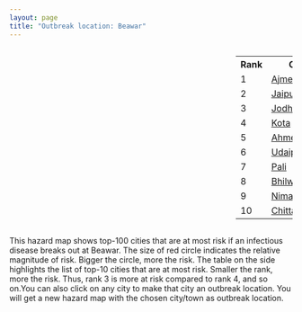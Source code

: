 ```yaml
---
layout: page
title: "Outbreak location: Beawar"
---
```

<div style="width: 100%; overflow: auto;">
<div style="width: 75%; float: left;">
<div id="mapid">
<script src="https://buda-magenta.github.io/hazard_map/load_map.js"></script>

<script>
var marker_outbreak = L.marker([26.099214, 74.312704],{"autoPan": true}).addTo(map); marker_outbreak.bindTooltip("Beawar").openTooltip();

var circle_1 = L.circle([26.469100, 74.639000], {"pane": "markerPane", "color": "red", "fill": true, "fillOpacity": 0.2, "fillRule": "evenodd", "lineCap": "round", "lineJoin": "round", "opacity": 1.0, "radius": 158172, "stroke": true, "weight": 3}).addTo(map);
circle_1.bindTooltip("Ajmer<br>rank: 1<br>hazard index: 0.158173")
circle_1.bindPopup('<a href="https://buda-magenta.github.io/hazard_map/Ajmer">Ajmer</a>')

var circle_2 = L.circle([26.915458, 75.818982], {"pane": "markerPane", "color": "red", "fill": true, "fillOpacity": 0.2, "fillRule": "evenodd", "lineCap": "round", "lineJoin": "round", "opacity": 1.0, "radius": 62904, "stroke": true, "weight": 3}).addTo(map);
circle_2.bindTooltip("Jaipur<br>rank: 2<br>hazard index: 0.062904")
circle_2.bindPopup('<a href="https://buda-magenta.github.io/hazard_map/Jaipur">Jaipur</a>')

var circle_3 = L.circle([26.296772, 73.035143], {"pane": "markerPane", "color": "red", "fill": true, "fillOpacity": 0.2, "fillRule": "evenodd", "lineCap": "round", "lineJoin": "round", "opacity": 1.0, "radius": 35924, "stroke": true, "weight": 3}).addTo(map);
circle_3.bindTooltip("Jodhpur<br>rank: 3<br>hazard index: 0.035925")
circle_3.bindPopup('<a href="https://buda-magenta.github.io/hazard_map/Jodhpur">Jodhpur</a>')

var circle_4 = L.circle([25.196826, 76.000893], {"pane": "markerPane", "color": "red", "fill": true, "fillOpacity": 0.2, "fillRule": "evenodd", "lineCap": "round", "lineJoin": "round", "opacity": 1.0, "radius": 17935, "stroke": true, "weight": 3}).addTo(map);
circle_4.bindTooltip("Kota<br>rank: 4<br>hazard index: 0.017936")
circle_4.bindPopup('<a href="https://buda-magenta.github.io/hazard_map/Kota">Kota</a>')

var circle_5 = L.circle([23.021624, 72.579707], {"pane": "markerPane", "color": "red", "fill": true, "fillOpacity": 0.2, "fillRule": "evenodd", "lineCap": "round", "lineJoin": "round", "opacity": 1.0, "radius": 15351, "stroke": true, "weight": 3}).addTo(map);
circle_5.bindTooltip("Ahmedabad<br>rank: 5<br>hazard index: 0.015352")
circle_5.bindPopup('<a href="https://buda-magenta.github.io/hazard_map/Ahmedabad">Ahmedabad</a>')

var circle_6 = L.circle([24.578721, 73.686257], {"pane": "markerPane", "color": "red", "fill": true, "fillOpacity": 0.2, "fillRule": "evenodd", "lineCap": "round", "lineJoin": "round", "opacity": 1.0, "radius": 8091, "stroke": true, "weight": 3}).addTo(map);
circle_6.bindTooltip("Udaipur<br>rank: 6<br>hazard index: 0.008091")
circle_6.bindPopup('<a href="https://buda-magenta.github.io/hazard_map/Udaipur">Udaipur</a>')

var circle_7 = L.circle([25.604091, 73.415609], {"pane": "markerPane", "color": "red", "fill": true, "fillOpacity": 0.2, "fillRule": "evenodd", "lineCap": "round", "lineJoin": "round", "opacity": 1.0, "radius": 7990, "stroke": true, "weight": 3}).addTo(map);
circle_7.bindTooltip("Pali<br>rank: 7<br>hazard index: 0.007990")
circle_7.bindPopup('<a href="https://buda-magenta.github.io/hazard_map/Pali">Pali</a>')

var circle_8 = L.circle([25.488773, 74.699613], {"pane": "markerPane", "color": "red", "fill": true, "fillOpacity": 0.2, "fillRule": "evenodd", "lineCap": "round", "lineJoin": "round", "opacity": 1.0, "radius": 6873, "stroke": true, "weight": 3}).addTo(map);
circle_8.bindTooltip("Bhilwara<br>rank: 8<br>hazard index: 0.006874")
circle_8.bindPopup('<a href="https://buda-magenta.github.io/hazard_map/Bhilwara">Bhilwara</a>')

var circle_9 = L.circle([24.462465, 74.850114], {"pane": "markerPane", "color": "red", "fill": true, "fillOpacity": 0.2, "fillRule": "evenodd", "lineCap": "round", "lineJoin": "round", "opacity": 1.0, "radius": 5704, "stroke": true, "weight": 3}).addTo(map);
circle_9.bindTooltip("Nimach<br>rank: 9<br>hazard index: 0.005704")
circle_9.bindPopup('<a href="https://buda-magenta.github.io/hazard_map/Nimach">Nimach</a>')

var circle_10 = L.circle([24.500000, 74.500000], {"pane": "markerPane", "color": "red", "fill": true, "fillOpacity": 0.2, "fillRule": "evenodd", "lineCap": "round", "lineJoin": "round", "opacity": 1.0, "radius": 5316, "stroke": true, "weight": 3}).addTo(map);
circle_10.bindTooltip("Chittaurgarh<br>rank: 10<br>hazard index: 0.005317")
circle_10.bindPopup('<a href="https://buda-magenta.github.io/hazard_map/Chittaurgarh">Chittaurgarh</a>')

var circle_11 = L.circle([28.651718, 77.221939], {"pane": "markerPane", "color": "red", "fill": true, "fillOpacity": 0.2, "fillRule": "evenodd", "lineCap": "round", "lineJoin": "round", "opacity": 1.0, "radius": 4517, "stroke": true, "weight": 3}).addTo(map);
circle_11.bindTooltip("Delhi<br>rank: 11<br>hazard index: 0.004517")
circle_11.bindPopup('<a href="https://buda-magenta.github.io/hazard_map/Delhi">Delhi</a>')

var circle_12 = L.circle([27.662826, 75.027926], {"pane": "markerPane", "color": "red", "fill": true, "fillOpacity": 0.2, "fillRule": "evenodd", "lineCap": "round", "lineJoin": "round", "opacity": 1.0, "radius": 4443, "stroke": true, "weight": 3}).addTo(map);
circle_12.bindTooltip("Sikar<br>rank: 12<br>hazard index: 0.004443")
circle_12.bindPopup('<a href="https://buda-magenta.github.io/hazard_map/Sikar">Sikar</a>')

var circle_13 = L.circle([23.071874, 70.131715], {"pane": "markerPane", "color": "red", "fill": true, "fillOpacity": 0.2, "fillRule": "evenodd", "lineCap": "round", "lineJoin": "round", "opacity": 1.0, "radius": 4349, "stroke": true, "weight": 3}).addTo(map);
circle_13.bindTooltip("Gandhidham<br>rank: 13<br>hazard index: 0.004349")
circle_13.bindPopup('<a href="https://buda-magenta.github.io/hazard_map/Gandhidham">Gandhidham</a>')

var circle_14 = L.circle([28.015929, 73.317137], {"pane": "markerPane", "color": "red", "fill": true, "fillOpacity": 0.2, "fillRule": "evenodd", "lineCap": "round", "lineJoin": "round", "opacity": 1.0, "radius": 3147, "stroke": true, "weight": 3}).addTo(map);
circle_14.bindTooltip("Bikaner<br>rank: 14<br>hazard index: 0.003148")
circle_14.bindPopup('<a href="https://buda-magenta.github.io/hazard_map/Bikaner">Bikaner</a>')

var circle_15 = L.circle([26.588559, 74.861097], {"pane": "markerPane", "color": "red", "fill": true, "fillOpacity": 0.2, "fillRule": "evenodd", "lineCap": "round", "lineJoin": "round", "opacity": 1.0, "radius": 3108, "stroke": true, "weight": 3}).addTo(map);
circle_15.bindTooltip("Kishangarh<br>rank: 15<br>hazard index: 0.003109")
circle_15.bindPopup('<a href="https://buda-magenta.github.io/hazard_map/Kishangarh">Kishangarh</a>')

var circle_16 = L.circle([26.122147, 75.663754], {"pane": "markerPane", "color": "red", "fill": true, "fillOpacity": 0.2, "fillRule": "evenodd", "lineCap": "round", "lineJoin": "round", "opacity": 1.0, "radius": 2961, "stroke": true, "weight": 3}).addTo(map);
circle_16.bindTooltip("Tonk<br>rank: 16<br>hazard index: 0.002962")
circle_16.bindPopup('<a href="https://buda-magenta.github.io/hazard_map/Tonk">Tonk</a>')

var circle_17 = L.circle([27.701115, 74.464936], {"pane": "markerPane", "color": "red", "fill": true, "fillOpacity": 0.2, "fillRule": "evenodd", "lineCap": "round", "lineJoin": "round", "opacity": 1.0, "radius": 2890, "stroke": true, "weight": 3}).addTo(map);
circle_17.bindTooltip("Sujangarh<br>rank: 17<br>hazard index: 0.002890")
circle_17.bindPopup('<a href="https://buda-magenta.github.io/hazard_map/Sujangarh">Sujangarh</a>')

var circle_18 = L.circle([24.170979, 72.436638], {"pane": "markerPane", "color": "red", "fill": true, "fillOpacity": 0.2, "fillRule": "evenodd", "lineCap": "round", "lineJoin": "round", "opacity": 1.0, "radius": 2729, "stroke": true, "weight": 3}).addTo(map);
circle_18.bindTooltip("Palanpur<br>rank: 18<br>hazard index: 0.002729")
circle_18.bindPopup('<a href="https://buda-magenta.github.io/hazard_map/Palanpur">Palanpur</a>')

var circle_19 = L.circle([23.247245, 69.668339], {"pane": "markerPane", "color": "red", "fill": true, "fillOpacity": 0.2, "fillRule": "evenodd", "lineCap": "round", "lineJoin": "round", "opacity": 1.0, "radius": 2572, "stroke": true, "weight": 3}).addTo(map);
circle_19.bindTooltip("Bhuj<br>rank: 19<br>hazard index: 0.002573")
circle_19.bindPopup('<a href="https://buda-magenta.github.io/hazard_map/Bhuj">Bhuj</a>')

var circle_20 = L.circle([25.500000, 75.833333], {"pane": "markerPane", "color": "red", "fill": true, "fillOpacity": 0.2, "fillRule": "evenodd", "lineCap": "round", "lineJoin": "round", "opacity": 1.0, "radius": 2418, "stroke": true, "weight": 3}).addTo(map);
circle_20.bindTooltip("Bundi<br>rank: 20<br>hazard index: 0.002419")
circle_20.bindPopup('<a href="https://buda-magenta.github.io/hazard_map/Bundi">Bundi</a>')

var circle_21 = L.circle([22.720362, 75.868200], {"pane": "markerPane", "color": "red", "fill": true, "fillOpacity": 0.2, "fillRule": "evenodd", "lineCap": "round", "lineJoin": "round", "opacity": 1.0, "radius": 2286, "stroke": true, "weight": 3}).addTo(map);
circle_21.bindTooltip("Indore<br>rank: 21<br>hazard index: 0.002286")
circle_21.bindPopup('<a href="https://buda-magenta.github.io/hazard_map/Indore">Indore</a>')

var circle_22 = L.circle([27.060786, 74.176675], {"pane": "markerPane", "color": "red", "fill": true, "fillOpacity": 0.2, "fillRule": "evenodd", "lineCap": "round", "lineJoin": "round", "opacity": 1.0, "radius": 2176, "stroke": true, "weight": 3}).addTo(map);
circle_22.bindTooltip("Nagaur<br>rank: 22<br>hazard index: 0.002177")
circle_22.bindPopup('<a href="https://buda-magenta.github.io/hazard_map/Nagaur">Nagaur</a>')

var circle_23 = L.circle([22.305199, 70.802833], {"pane": "markerPane", "color": "red", "fill": true, "fillOpacity": 0.2, "fillRule": "evenodd", "lineCap": "round", "lineJoin": "round", "opacity": 1.0, "radius": 1955, "stroke": true, "weight": 3}).addTo(map);
circle_23.bindTooltip("Rajkot<br>rank: 23<br>hazard index: 0.001956")
circle_23.bindPopup('<a href="https://buda-magenta.github.io/hazard_map/Rajkot">Rajkot</a>')

var circle_24 = L.circle([24.268349, 72.204387], {"pane": "markerPane", "color": "red", "fill": true, "fillOpacity": 0.2, "fillRule": "evenodd", "lineCap": "round", "lineJoin": "round", "opacity": 1.0, "radius": 1926, "stroke": true, "weight": 3}).addTo(map);
circle_24.bindTooltip("Deesa<br>rank: 24<br>hazard index: 0.001926")
circle_24.bindPopup('<a href="https://buda-magenta.github.io/hazard_map/Deesa">Deesa</a>')

var circle_25 = L.circle([26.229141, 76.304533], {"pane": "markerPane", "color": "red", "fill": true, "fillOpacity": 0.2, "fillRule": "evenodd", "lineCap": "round", "lineJoin": "round", "opacity": 1.0, "radius": 1882, "stroke": true, "weight": 3}).addTo(map);
circle_25.bindTooltip("Sawai Madhopur<br>rank: 25<br>hazard index: 0.001882")
circle_25.bindPopup('<a href="https://buda-magenta.github.io/hazard_map/Sawai_Madhopur">Sawai Madhopur</a>')

var circle_26 = L.circle([27.175255, 78.009816], {"pane": "markerPane", "color": "red", "fill": true, "fillOpacity": 0.2, "fillRule": "evenodd", "lineCap": "round", "lineJoin": "round", "opacity": 1.0, "radius": 1388, "stroke": true, "weight": 3}).addTo(map);
circle_26.bindTooltip("Agra<br>rank: 26<br>hazard index: 0.001388")
circle_26.bindPopup('<a href="https://buda-magenta.github.io/hazard_map/Agra">Agra</a>')

var circle_27 = L.circle([19.075990, 72.877393], {"pane": "markerPane", "color": "red", "fill": true, "fillOpacity": 0.2, "fillRule": "evenodd", "lineCap": "round", "lineJoin": "round", "opacity": 1.0, "radius": 947, "stroke": true, "weight": 3}).addTo(map);
circle_27.bindTooltip("Mumbai<br>rank: 27<br>hazard index: 0.000947")
circle_27.bindPopup('<a href="https://buda-magenta.github.io/hazard_map/Mumbai">Mumbai</a>')

var circle_28 = L.circle([27.639077, 76.614452], {"pane": "markerPane", "color": "red", "fill": true, "fillOpacity": 0.2, "fillRule": "evenodd", "lineCap": "round", "lineJoin": "round", "opacity": 1.0, "radius": 941, "stroke": true, "weight": 3}).addTo(map);
circle_28.bindTooltip("Alwar<br>rank: 28<br>hazard index: 0.000941")
circle_28.bindPopup('<a href="https://buda-magenta.github.io/hazard_map/Alwar">Alwar</a>')

var circle_29 = L.circle([23.666667, 72.500000], {"pane": "markerPane", "color": "red", "fill": true, "fillOpacity": 0.2, "fillRule": "evenodd", "lineCap": "round", "lineJoin": "round", "opacity": 1.0, "radius": 750, "stroke": true, "weight": 3}).addTo(map);
circle_29.bindTooltip("Mahesana<br>rank: 29<br>hazard index: 0.000750")
circle_29.bindPopup('<a href="https://buda-magenta.github.io/hazard_map/Mahesana">Mahesana</a>')

var circle_30 = L.circle([24.265131, 75.387182], {"pane": "markerPane", "color": "red", "fill": true, "fillOpacity": 0.2, "fillRule": "evenodd", "lineCap": "round", "lineJoin": "round", "opacity": 1.0, "radius": 647, "stroke": true, "weight": 3}).addTo(map);
circle_30.bindTooltip("Mandsaur<br>rank: 30<br>hazard index: 0.000647")
circle_30.bindPopup('<a href="https://buda-magenta.github.io/hazard_map/Mandsaur">Mandsaur</a>')

var circle_31 = L.circle([22.541418, 88.357691], {"pane": "markerPane", "color": "red", "fill": true, "fillOpacity": 0.2, "fillRule": "evenodd", "lineCap": "round", "lineJoin": "round", "opacity": 1.0, "radius": 619, "stroke": true, "weight": 3}).addTo(map);
circle_31.bindTooltip("Kolkata<br>rank: 31<br>hazard index: 0.000619")
circle_31.bindPopup('<a href="https://buda-magenta.github.io/hazard_map/Kolkata">Kolkata</a>')

var circle_32 = L.circle([23.160894, 79.949770], {"pane": "markerPane", "color": "red", "fill": true, "fillOpacity": 0.2, "fillRule": "evenodd", "lineCap": "round", "lineJoin": "round", "opacity": 1.0, "radius": 611, "stroke": true, "weight": 3}).addTo(map);
circle_32.bindTooltip("Jabalpur<br>rank: 32<br>hazard index: 0.000611")
circle_32.bindPopup('<a href="https://buda-magenta.github.io/hazard_map/Jabalpur">Jabalpur</a>')

var circle_33 = L.circle([22.297314, 73.194257], {"pane": "markerPane", "color": "red", "fill": true, "fillOpacity": 0.2, "fillRule": "evenodd", "lineCap": "round", "lineJoin": "round", "opacity": 1.0, "radius": 610, "stroke": true, "weight": 3}).addTo(map);
circle_33.bindTooltip("Vadodara<br>rank: 33<br>hazard index: 0.000611")
circle_33.bindPopup('<a href="https://buda-magenta.github.io/hazard_map/Vadodara">Vadodara</a>')

var circle_34 = L.circle([21.170200, 72.831100], {"pane": "markerPane", "color": "red", "fill": true, "fillOpacity": 0.2, "fillRule": "evenodd", "lineCap": "round", "lineJoin": "round", "opacity": 1.0, "radius": 535, "stroke": true, "weight": 3}).addTo(map);
circle_34.bindTooltip("Surat<br>rank: 34<br>hazard index: 0.000536")
circle_34.bindPopup('<a href="https://buda-magenta.github.io/hazard_map/Surat">Surat</a>')

var circle_35 = L.circle([24.917151, 76.696403], {"pane": "markerPane", "color": "red", "fill": true, "fillOpacity": 0.2, "fillRule": "evenodd", "lineCap": "round", "lineJoin": "round", "opacity": 1.0, "radius": 518, "stroke": true, "weight": 3}).addTo(map);
circle_35.bindTooltip("Baran<br>rank: 35<br>hazard index: 0.000518")
circle_35.bindPopup('<a href="https://buda-magenta.github.io/hazard_map/Baran">Baran</a>')

var circle_36 = L.circle([22.473242, 70.055210], {"pane": "markerPane", "color": "red", "fill": true, "fillOpacity": 0.2, "fillRule": "evenodd", "lineCap": "round", "lineJoin": "round", "opacity": 1.0, "radius": 472, "stroke": true, "weight": 3}).addTo(map);
circle_36.bindTooltip("Jamnagar<br>rank: 36<br>hazard index: 0.000472")
circle_36.bindPopup('<a href="https://buda-magenta.github.io/hazard_map/Jamnagar">Jamnagar</a>')

var circle_37 = L.circle([26.460914, 80.321759], {"pane": "markerPane", "color": "red", "fill": true, "fillOpacity": 0.2, "fillRule": "evenodd", "lineCap": "round", "lineJoin": "round", "opacity": 1.0, "radius": 438, "stroke": true, "weight": 3}).addTo(map);
circle_37.bindTooltip("Kanpur<br>rank: 37<br>hazard index: 0.000439")
circle_37.bindPopup('<a href="https://buda-magenta.github.io/hazard_map/Kanpur">Kanpur</a>')

var circle_38 = L.circle([30.909016, 75.851601], {"pane": "markerPane", "color": "red", "fill": true, "fillOpacity": 0.2, "fillRule": "evenodd", "lineCap": "round", "lineJoin": "round", "opacity": 1.0, "radius": 425, "stroke": true, "weight": 3}).addTo(map);
circle_38.bindTooltip("Ludhiana<br>rank: 38<br>hazard index: 0.000426")
circle_38.bindPopup('<a href="https://buda-magenta.github.io/hazard_map/Ludhiana">Ludhiana</a>')

var circle_39 = L.circle([24.935635, 82.647701], {"pane": "markerPane", "color": "red", "fill": true, "fillOpacity": 0.2, "fillRule": "evenodd", "lineCap": "round", "lineJoin": "round", "opacity": 1.0, "radius": 420, "stroke": true, "weight": 3}).addTo(map);
circle_39.bindTooltip("Mirzapur<br>rank: 39<br>hazard index: 0.000420")
circle_39.bindPopup('<a href="https://buda-magenta.github.io/hazard_map/Mirzapur">Mirzapur</a>')

var circle_40 = L.circle([17.388786, 78.461065], {"pane": "markerPane", "color": "red", "fill": true, "fillOpacity": 0.2, "fillRule": "evenodd", "lineCap": "round", "lineJoin": "round", "opacity": 1.0, "radius": 408, "stroke": true, "weight": 3}).addTo(map);
circle_40.bindTooltip("Hyderabad<br>rank: 40<br>hazard index: 0.000409")
circle_40.bindPopup('<a href="https://buda-magenta.github.io/hazard_map/Hyderabad">Hyderabad</a>')

var circle_41 = L.circle([12.979120, 77.591300], {"pane": "markerPane", "color": "red", "fill": true, "fillOpacity": 0.2, "fillRule": "evenodd", "lineCap": "round", "lineJoin": "round", "opacity": 1.0, "radius": 398, "stroke": true, "weight": 3}).addTo(map);
circle_41.bindTooltip("Bangalore<br>rank: 41<br>hazard index: 0.000399")
circle_41.bindPopup('<a href="https://buda-magenta.github.io/hazard_map/Bangalore">Bangalore</a>')

var circle_42 = L.circle([29.168807, 75.746110], {"pane": "markerPane", "color": "red", "fill": true, "fillOpacity": 0.2, "fillRule": "evenodd", "lineCap": "round", "lineJoin": "round", "opacity": 1.0, "radius": 333, "stroke": true, "weight": 3}).addTo(map);
circle_42.bindTooltip("Hisar<br>rank: 42<br>hazard index: 0.000334")
circle_42.bindPopup('<a href="https://buda-magenta.github.io/hazard_map/Hisar">Hisar</a>')

var circle_43 = L.circle([27.633333, 77.583333], {"pane": "markerPane", "color": "red", "fill": true, "fillOpacity": 0.2, "fillRule": "evenodd", "lineCap": "round", "lineJoin": "round", "opacity": 1.0, "radius": 328, "stroke": true, "weight": 3}).addTo(map);
circle_43.bindTooltip("Mathura<br>rank: 43<br>hazard index: 0.000329")
circle_43.bindPopup('<a href="https://buda-magenta.github.io/hazard_map/Mathura">Mathura</a>')

var circle_44 = L.circle([28.195647, 76.616518], {"pane": "markerPane", "color": "red", "fill": true, "fillOpacity": 0.2, "fillRule": "evenodd", "lineCap": "round", "lineJoin": "round", "opacity": 1.0, "radius": 321, "stroke": true, "weight": 3}).addTo(map);
circle_44.bindTooltip("Rewari<br>rank: 44<br>hazard index: 0.000321")
circle_44.bindPopup('<a href="https://buda-magenta.github.io/hazard_map/Rewari">Rewari</a>')

var circle_45 = L.circle([28.428262, 77.002700], {"pane": "markerPane", "color": "red", "fill": true, "fillOpacity": 0.2, "fillRule": "evenodd", "lineCap": "round", "lineJoin": "round", "opacity": 1.0, "radius": 320, "stroke": true, "weight": 3}).addTo(map);
circle_45.bindTooltip("Gurgaon<br>rank: 45<br>hazard index: 0.000320")
circle_45.bindPopup('<a href="https://buda-magenta.github.io/hazard_map/Gurgaon">Gurgaon</a>')

var circle_46 = L.circle([23.480592, 74.917790], {"pane": "markerPane", "color": "red", "fill": true, "fillOpacity": 0.2, "fillRule": "evenodd", "lineCap": "round", "lineJoin": "round", "opacity": 1.0, "radius": 312, "stroke": true, "weight": 3}).addTo(map);
circle_46.bindTooltip("Ratlam<br>rank: 46<br>hazard index: 0.000313")
circle_46.bindPopup('<a href="https://buda-magenta.github.io/hazard_map/Ratlam">Ratlam</a>')

var circle_47 = L.circle([28.206144, 74.691907], {"pane": "markerPane", "color": "red", "fill": true, "fillOpacity": 0.2, "fillRule": "evenodd", "lineCap": "round", "lineJoin": "round", "opacity": 1.0, "radius": 295, "stroke": true, "weight": 3}).addTo(map);
circle_47.bindTooltip("Churu<br>rank: 47<br>hazard index: 0.000295")
circle_47.bindPopup('<a href="https://buda-magenta.github.io/hazard_map/Churu">Churu</a>')

var circle_48 = L.circle([23.258486, 77.401989], {"pane": "markerPane", "color": "red", "fill": true, "fillOpacity": 0.2, "fillRule": "evenodd", "lineCap": "round", "lineJoin": "round", "opacity": 1.0, "radius": 294, "stroke": true, "weight": 3}).addTo(map);
circle_48.bindTooltip("Bhopal<br>rank: 48<br>hazard index: 0.000294")
circle_48.bindPopup('<a href="https://buda-magenta.github.io/hazard_map/Bhopal">Bhopal</a>')

var circle_49 = L.circle([28.079690, 75.541768], {"pane": "markerPane", "color": "red", "fill": true, "fillOpacity": 0.2, "fillRule": "evenodd", "lineCap": "round", "lineJoin": "round", "opacity": 1.0, "radius": 284, "stroke": true, "weight": 3}).addTo(map);
circle_49.bindTooltip("Jhunjhunun<br>rank: 49<br>hazard index: 0.000285")
circle_49.bindPopup('<a href="https://buda-magenta.github.io/hazard_map/Jhunjhunun">Jhunjhunun</a>')

var circle_50 = L.circle([22.750000, 71.666667], {"pane": "markerPane", "color": "red", "fill": true, "fillOpacity": 0.2, "fillRule": "evenodd", "lineCap": "round", "lineJoin": "round", "opacity": 1.0, "radius": 270, "stroke": true, "weight": 3}).addTo(map);
circle_50.bindTooltip("Surendranagar<br>rank: 50<br>hazard index: 0.000270")
circle_50.bindPopup('<a href="https://buda-magenta.github.io/hazard_map/Surendranagar">Surendranagar</a>')

var circle_51 = L.circle([30.179115, 75.047102], {"pane": "markerPane", "color": "red", "fill": true, "fillOpacity": 0.2, "fillRule": "evenodd", "lineCap": "round", "lineJoin": "round", "opacity": 1.0, "radius": 257, "stroke": true, "weight": 3}).addTo(map);
circle_51.bindTooltip("Bathinda<br>rank: 51<br>hazard index: 0.000258")
circle_51.bindPopup('<a href="https://buda-magenta.github.io/hazard_map/Bathinda">Bathinda</a>')

var circle_52 = L.circle([23.809612, 78.759114], {"pane": "markerPane", "color": "red", "fill": true, "fillOpacity": 0.2, "fillRule": "evenodd", "lineCap": "round", "lineJoin": "round", "opacity": 1.0, "radius": 243, "stroke": true, "weight": 3}).addTo(map);
circle_52.bindTooltip("Sagar<br>rank: 52<br>hazard index: 0.000243")
circle_52.bindPopup('<a href="https://buda-magenta.github.io/hazard_map/Sagar">Sagar</a>')

var circle_53 = L.circle([25.438130, 81.833800], {"pane": "markerPane", "color": "red", "fill": true, "fillOpacity": 0.2, "fillRule": "evenodd", "lineCap": "round", "lineJoin": "round", "opacity": 1.0, "radius": 238, "stroke": true, "weight": 3}).addTo(map);
circle_53.bindTooltip("Allahabad<br>rank: 53<br>hazard index: 0.000239")
circle_53.bindPopup('<a href="https://buda-magenta.github.io/hazard_map/Allahabad">Allahabad</a>')

var circle_54 = L.circle([31.292011, 75.568058], {"pane": "markerPane", "color": "red", "fill": true, "fillOpacity": 0.2, "fillRule": "evenodd", "lineCap": "round", "lineJoin": "round", "opacity": 1.0, "radius": 230, "stroke": true, "weight": 3}).addTo(map);
circle_54.bindTooltip("Jalandhar<br>rank: 54<br>hazard index: 0.000230")
circle_54.bindPopup('<a href="https://buda-magenta.github.io/hazard_map/Jalandhar">Jalandhar</a>')

var circle_55 = L.circle([13.083694, 80.270186], {"pane": "markerPane", "color": "red", "fill": true, "fillOpacity": 0.2, "fillRule": "evenodd", "lineCap": "round", "lineJoin": "round", "opacity": 1.0, "radius": 223, "stroke": true, "weight": 3}).addTo(map);
circle_55.bindTooltip("Chennai<br>rank: 55<br>hazard index: 0.000224")
circle_55.bindPopup('<a href="https://buda-magenta.github.io/hazard_map/Chennai">Chennai</a>')

var circle_56 = L.circle([21.149813, 79.082056], {"pane": "markerPane", "color": "red", "fill": true, "fillOpacity": 0.2, "fillRule": "evenodd", "lineCap": "round", "lineJoin": "round", "opacity": 1.0, "radius": 220, "stroke": true, "weight": 3}).addTo(map);
circle_56.bindTooltip("Nagpur<br>rank: 56<br>hazard index: 0.000220")
circle_56.bindPopup('<a href="https://buda-magenta.github.io/hazard_map/Nagpur">Nagpur</a>')

var circle_57 = L.circle([27.265212, 77.369126], {"pane": "markerPane", "color": "red", "fill": true, "fillOpacity": 0.2, "fillRule": "evenodd", "lineCap": "round", "lineJoin": "round", "opacity": 1.0, "radius": 211, "stroke": true, "weight": 3}).addTo(map);
circle_57.bindTooltip("Bharatpur<br>rank: 57<br>hazard index: 0.000211")
circle_57.bindPopup('<a href="https://buda-magenta.github.io/hazard_map/Bharatpur">Bharatpur</a>')

var circle_58 = L.circle([31.634308, 74.873679], {"pane": "markerPane", "color": "red", "fill": true, "fillOpacity": 0.2, "fillRule": "evenodd", "lineCap": "round", "lineJoin": "round", "opacity": 1.0, "radius": 205, "stroke": true, "weight": 3}).addTo(map);
circle_58.bindTooltip("Amritsar<br>rank: 58<br>hazard index: 0.000206")
circle_58.bindPopup('<a href="https://buda-magenta.github.io/hazard_map/Amritsar">Amritsar</a>')

var circle_59 = L.circle([24.500000, 77.500000], {"pane": "markerPane", "color": "red", "fill": true, "fillOpacity": 0.2, "fillRule": "evenodd", "lineCap": "round", "lineJoin": "round", "opacity": 1.0, "radius": 197, "stroke": true, "weight": 3}).addTo(map);
circle_59.bindTooltip("Guna<br>rank: 59<br>hazard index: 0.000198")
circle_59.bindPopup('<a href="https://buda-magenta.github.io/hazard_map/Guna">Guna</a>')

var circle_60 = L.circle([23.833962, 80.392456], {"pane": "markerPane", "color": "red", "fill": true, "fillOpacity": 0.2, "fillRule": "evenodd", "lineCap": "round", "lineJoin": "round", "opacity": 1.0, "radius": 197, "stroke": true, "weight": 3}).addTo(map);
circle_60.bindTooltip("Murwara<br>rank: 60<br>hazard index: 0.000198")
circle_60.bindPopup('<a href="https://buda-magenta.github.io/hazard_map/Murwara">Murwara</a>')

var circle_61 = L.circle([30.733442, 76.779714], {"pane": "markerPane", "color": "red", "fill": true, "fillOpacity": 0.2, "fillRule": "evenodd", "lineCap": "round", "lineJoin": "round", "opacity": 1.0, "radius": 174, "stroke": true, "weight": 3}).addTo(map);
circle_61.bindTooltip("Chandigarh<br>rank: 61<br>hazard index: 0.000175")
circle_61.bindPopup('<a href="https://buda-magenta.github.io/hazard_map/Chandigarh">Chandigarh</a>')

var circle_62 = L.circle([26.838100, 80.934600], {"pane": "markerPane", "color": "red", "fill": true, "fillOpacity": 0.2, "fillRule": "evenodd", "lineCap": "round", "lineJoin": "round", "opacity": 1.0, "radius": 169, "stroke": true, "weight": 3}).addTo(map);
circle_62.bindTooltip("Lucknow<br>rank: 62<br>hazard index: 0.000169")
circle_62.bindPopup('<a href="https://buda-magenta.github.io/hazard_map/Lucknow">Lucknow</a>')

var circle_63 = L.circle([21.771884, 72.141645], {"pane": "markerPane", "color": "red", "fill": true, "fillOpacity": 0.2, "fillRule": "evenodd", "lineCap": "round", "lineJoin": "round", "opacity": 1.0, "radius": 163, "stroke": true, "weight": 3}).addTo(map);
circle_63.bindTooltip("Bhavnagar<br>rank: 63<br>hazard index: 0.000163")
circle_63.bindPopup('<a href="https://buda-magenta.github.io/hazard_map/Bhavnagar">Bhavnagar</a>')

var circle_64 = L.circle([23.223288, 72.649227], {"pane": "markerPane", "color": "red", "fill": true, "fillOpacity": 0.2, "fillRule": "evenodd", "lineCap": "round", "lineJoin": "round", "opacity": 1.0, "radius": 161, "stroke": true, "weight": 3}).addTo(map);
circle_64.bindTooltip("Gandhinagar<br>rank: 64<br>hazard index: 0.000161")
circle_64.bindPopup('<a href="https://buda-magenta.github.io/hazard_map/Gandhinagar">Gandhinagar</a>')

var circle_65 = L.circle([23.795281, 86.430964], {"pane": "markerPane", "color": "red", "fill": true, "fillOpacity": 0.2, "fillRule": "evenodd", "lineCap": "round", "lineJoin": "round", "opacity": 1.0, "radius": 159, "stroke": true, "weight": 3}).addTo(map);
circle_65.bindTooltip("Dhanbad<br>rank: 65<br>hazard index: 0.000160")
circle_65.bindPopup('<a href="https://buda-magenta.github.io/hazard_map/Dhanbad">Dhanbad</a>')

var circle_66 = L.circle([21.237947, 81.633683], {"pane": "markerPane", "color": "red", "fill": true, "fillOpacity": 0.2, "fillRule": "evenodd", "lineCap": "round", "lineJoin": "round", "opacity": 1.0, "radius": 148, "stroke": true, "weight": 3}).addTo(map);
circle_66.bindTooltip("Raipur<br>rank: 66<br>hazard index: 0.000149")
circle_66.bindPopup('<a href="https://buda-magenta.github.io/hazard_map/Raipur">Raipur</a>')

var circle_67 = L.circle([18.521428, 73.854454], {"pane": "markerPane", "color": "red", "fill": true, "fillOpacity": 0.2, "fillRule": "evenodd", "lineCap": "round", "lineJoin": "round", "opacity": 1.0, "radius": 145, "stroke": true, "weight": 3}).addTo(map);
circle_67.bindTooltip("Pune<br>rank: 67<br>hazard index: 0.000145")
circle_67.bindPopup('<a href="https://buda-magenta.github.io/hazard_map/Pune">Pune</a>')

var circle_68 = L.circle([26.203725, 78.157363], {"pane": "markerPane", "color": "red", "fill": true, "fillOpacity": 0.2, "fillRule": "evenodd", "lineCap": "round", "lineJoin": "round", "opacity": 1.0, "radius": 142, "stroke": true, "weight": 3}).addTo(map);
circle_68.bindTooltip("Gwalior<br>rank: 68<br>hazard index: 0.000142")
circle_68.bindPopup('<a href="https://buda-magenta.github.io/hazard_map/Gwalior">Gwalior</a>')

var circle_69 = L.circle([25.609324, 85.123525], {"pane": "markerPane", "color": "red", "fill": true, "fillOpacity": 0.2, "fillRule": "evenodd", "lineCap": "round", "lineJoin": "round", "opacity": 1.0, "radius": 141, "stroke": true, "weight": 3}).addTo(map);
circle_69.bindTooltip("Patna<br>rank: 69<br>hazard index: 0.000141")
circle_69.bindPopup('<a href="https://buda-magenta.github.io/hazard_map/Patna">Patna</a>')

var circle_70 = L.circle([29.367200, 74.298364], {"pane": "markerPane", "color": "red", "fill": true, "fillOpacity": 0.2, "fillRule": "evenodd", "lineCap": "round", "lineJoin": "round", "opacity": 1.0, "radius": 140, "stroke": true, "weight": 3}).addTo(map);
circle_70.bindTooltip("Hanumangarh<br>rank: 70<br>hazard index: 0.000140")
circle_70.bindPopup('<a href="https://buda-magenta.github.io/hazard_map/Hanumangarh">Hanumangarh</a>')

var circle_71 = L.circle([23.774057, 71.683735], {"pane": "markerPane", "color": "red", "fill": true, "fillOpacity": 0.2, "fillRule": "evenodd", "lineCap": "round", "lineJoin": "round", "opacity": 1.0, "radius": 126, "stroke": true, "weight": 3}).addTo(map);
circle_71.bindTooltip("Patan<br>rank: 71<br>hazard index: 0.000127")
circle_71.bindPopup('<a href="https://buda-magenta.github.io/hazard_map/Patan">Patan</a>')

var circle_72 = L.circle([26.732501, 77.036312], {"pane": "markerPane", "color": "red", "fill": true, "fillOpacity": 0.2, "fillRule": "evenodd", "lineCap": "round", "lineJoin": "round", "opacity": 1.0, "radius": 125, "stroke": true, "weight": 3}).addTo(map);
circle_72.bindTooltip("Hindaun<br>rank: 72<br>hazard index: 0.000125")
circle_72.bindPopup('<a href="https://buda-magenta.github.io/hazard_map/Hindaun">Hindaun</a>')

var circle_73 = L.circle([26.166667, 77.500000], {"pane": "markerPane", "color": "red", "fill": true, "fillOpacity": 0.2, "fillRule": "evenodd", "lineCap": "round", "lineJoin": "round", "opacity": 1.0, "radius": 116, "stroke": true, "weight": 3}).addTo(map);
circle_73.bindTooltip("Morena<br>rank: 73<br>hazard index: 0.000116")
circle_73.bindPopup('<a href="https://buda-magenta.github.io/hazard_map/Morena">Morena</a>')

var circle_74 = L.circle([23.750000, 79.583333], {"pane": "markerPane", "color": "red", "fill": true, "fillOpacity": 0.2, "fillRule": "evenodd", "lineCap": "round", "lineJoin": "round", "opacity": 1.0, "radius": 111, "stroke": true, "weight": 3}).addTo(map);
circle_74.bindTooltip("Damoh<br>rank: 74<br>hazard index: 0.000111")
circle_74.bindPopup('<a href="https://buda-magenta.github.io/hazard_map/Damoh">Damoh</a>')

var circle_75 = L.circle([21.517410, 70.464275], {"pane": "markerPane", "color": "red", "fill": true, "fillOpacity": 0.2, "fillRule": "evenodd", "lineCap": "round", "lineJoin": "round", "opacity": 1.0, "radius": 103, "stroke": true, "weight": 3}).addTo(map);
circle_75.bindTooltip("Junagadh<br>rank: 75<br>hazard index: 0.000104")
circle_75.bindPopup('<a href="https://buda-magenta.github.io/hazard_map/Junagadh">Junagadh</a>')

var circle_76 = L.circle([22.610318, 73.461706], {"pane": "markerPane", "color": "red", "fill": true, "fillOpacity": 0.2, "fillRule": "evenodd", "lineCap": "round", "lineJoin": "round", "opacity": 1.0, "radius": 99, "stroke": true, "weight": 3}).addTo(map);
circle_76.bindTooltip("Kalol<br>rank: 76<br>hazard index: 0.000100")
circle_76.bindPopup('<a href="https://buda-magenta.github.io/hazard_map/Kalol">Kalol</a>')

var circle_77 = L.circle([22.689507, 72.871520], {"pane": "markerPane", "color": "red", "fill": true, "fillOpacity": 0.2, "fillRule": "evenodd", "lineCap": "round", "lineJoin": "round", "opacity": 1.0, "radius": 91, "stroke": true, "weight": 3}).addTo(map);
circle_77.bindTooltip("Nadiad<br>rank: 77<br>hazard index: 0.000091")
circle_77.bindPopup('<a href="https://buda-magenta.github.io/hazard_map/Nadiad">Nadiad</a>')

var circle_78 = L.circle([25.531031, 78.652689], {"pane": "markerPane", "color": "red", "fill": true, "fillOpacity": 0.2, "fillRule": "evenodd", "lineCap": "round", "lineJoin": "round", "opacity": 1.0, "radius": 86, "stroke": true, "weight": 3}).addTo(map);
circle_78.bindTooltip("Jhansi<br>rank: 78<br>hazard index: 0.000087")
circle_78.bindPopup('<a href="https://buda-magenta.github.io/hazard_map/Jhansi">Jhansi</a>')

var circle_79 = L.circle([26.180598, 91.753943], {"pane": "markerPane", "color": "red", "fill": true, "fillOpacity": 0.2, "fillRule": "evenodd", "lineCap": "round", "lineJoin": "round", "opacity": 1.0, "radius": 85, "stroke": true, "weight": 3}).addTo(map);
circle_79.bindTooltip("Guwahati<br>rank: 79<br>hazard index: 0.000086")
circle_79.bindPopup('<a href="https://buda-magenta.github.io/hazard_map/Guwahati">Guwahati</a>')

var circle_80 = L.circle([22.558499, 72.962563], {"pane": "markerPane", "color": "red", "fill": true, "fillOpacity": 0.2, "fillRule": "evenodd", "lineCap": "round", "lineJoin": "round", "opacity": 1.0, "radius": 83, "stroke": true, "weight": 3}).addTo(map);
circle_80.bindTooltip("Anand<br>rank: 80<br>hazard index: 0.000083")
circle_80.bindPopup('<a href="https://buda-magenta.github.io/hazard_map/Anand">Anand</a>')

var circle_81 = L.circle([23.174597, 75.785142], {"pane": "markerPane", "color": "red", "fill": true, "fillOpacity": 0.2, "fillRule": "evenodd", "lineCap": "round", "lineJoin": "round", "opacity": 1.0, "radius": 80, "stroke": true, "weight": 3}).addTo(map);
circle_81.bindTooltip("Ujjain<br>rank: 81<br>hazard index: 0.000080")
circle_81.bindPopup('<a href="https://buda-magenta.github.io/hazard_map/Ujjain">Ujjain</a>')

var circle_82 = L.circle([28.863842, 78.805778], {"pane": "markerPane", "color": "red", "fill": true, "fillOpacity": 0.2, "fillRule": "evenodd", "lineCap": "round", "lineJoin": "round", "opacity": 1.0, "radius": 79, "stroke": true, "weight": 3}).addTo(map);
circle_82.bindTooltip("Moradabad<br>rank: 82<br>hazard index: 0.000080")
circle_82.bindPopup('<a href="https://buda-magenta.github.io/hazard_map/Moradabad">Moradabad</a>')

var circle_83 = L.circle([23.535048, 87.338043], {"pane": "markerPane", "color": "red", "fill": true, "fillOpacity": 0.2, "fillRule": "evenodd", "lineCap": "round", "lineJoin": "round", "opacity": 1.0, "radius": 77, "stroke": true, "weight": 3}).addTo(map);
circle_83.bindTooltip("Durgapur<br>rank: 83<br>hazard index: 0.000078")
circle_83.bindPopup('<a href="https://buda-magenta.github.io/hazard_map/Durgapur">Durgapur</a>')

var circle_84 = L.circle([23.687130, 86.974659], {"pane": "markerPane", "color": "red", "fill": true, "fillOpacity": 0.2, "fillRule": "evenodd", "lineCap": "round", "lineJoin": "round", "opacity": 1.0, "radius": 77, "stroke": true, "weight": 3}).addTo(map);
circle_84.bindTooltip("Asansol<br>rank: 84<br>hazard index: 0.000078")
circle_84.bindPopup('<a href="https://buda-magenta.github.io/hazard_map/Asansol">Asansol</a>')

var circle_85 = L.circle([28.793170, 76.139128], {"pane": "markerPane", "color": "red", "fill": true, "fillOpacity": 0.2, "fillRule": "evenodd", "lineCap": "round", "lineJoin": "round", "opacity": 1.0, "radius": 77, "stroke": true, "weight": 3}).addTo(map);
circle_85.bindTooltip("Bhiwani<br>rank: 85<br>hazard index: 0.000077")
circle_85.bindPopup('<a href="https://buda-magenta.github.io/hazard_map/Bhiwani">Bhiwani</a>')

var circle_86 = L.circle([26.653396, 77.624206], {"pane": "markerPane", "color": "red", "fill": true, "fillOpacity": 0.2, "fillRule": "evenodd", "lineCap": "round", "lineJoin": "round", "opacity": 1.0, "radius": 76, "stroke": true, "weight": 3}).addTo(map);
circle_86.bindTooltip("Dhaulpur<br>rank: 86<br>hazard index: 0.000077")
circle_86.bindPopup('<a href="https://buda-magenta.github.io/hazard_map/Dhaulpur">Dhaulpur</a>')

var circle_87 = L.circle([32.718561, 74.858092], {"pane": "markerPane", "color": "red", "fill": true, "fillOpacity": 0.2, "fillRule": "evenodd", "lineCap": "round", "lineJoin": "round", "opacity": 1.0, "radius": 71, "stroke": true, "weight": 3}).addTo(map);
circle_87.bindTooltip("Jammu<br>rank: 87<br>hazard index: 0.000072")
circle_87.bindPopup('<a href="https://buda-magenta.github.io/hazard_map/Jammu">Jammu</a>')

var circle_88 = L.circle([23.587548, 75.675679], {"pane": "markerPane", "color": "red", "fill": true, "fillOpacity": 0.2, "fillRule": "evenodd", "lineCap": "round", "lineJoin": "round", "opacity": 1.0, "radius": 71, "stroke": true, "weight": 3}).addTo(map);
circle_88.bindTooltip("Nagda<br>rank: 88<br>hazard index: 0.000071")
circle_88.bindPopup('<a href="https://buda-magenta.github.io/hazard_map/Nagda">Nagda</a>')

var circle_89 = L.circle([22.801519, 86.202958], {"pane": "markerPane", "color": "red", "fill": true, "fillOpacity": 0.2, "fillRule": "evenodd", "lineCap": "round", "lineJoin": "round", "opacity": 1.0, "radius": 64, "stroke": true, "weight": 3}).addTo(map);
circle_89.bindTooltip("Jamshedpur<br>rank: 89<br>hazard index: 0.000065")
circle_89.bindPopup('<a href="https://buda-magenta.github.io/hazard_map/Jamshedpur">Jamshedpur</a>')

var circle_90 = L.circle([28.901090, 76.580194], {"pane": "markerPane", "color": "red", "fill": true, "fillOpacity": 0.2, "fillRule": "evenodd", "lineCap": "round", "lineJoin": "round", "opacity": 1.0, "radius": 60, "stroke": true, "weight": 3}).addTo(map);
circle_90.bindTooltip("Rohtak<br>rank: 90<br>hazard index: 0.000061")
circle_90.bindPopup('<a href="https://buda-magenta.github.io/hazard_map/Rohtak">Rohtak</a>')

var circle_91 = L.circle([29.680327, 76.989625], {"pane": "markerPane", "color": "red", "fill": true, "fillOpacity": 0.2, "fillRule": "evenodd", "lineCap": "round", "lineJoin": "round", "opacity": 1.0, "radius": 60, "stroke": true, "weight": 3}).addTo(map);
circle_91.bindTooltip("Karnal<br>rank: 91<br>hazard index: 0.000060")
circle_91.bindPopup('<a href="https://buda-magenta.github.io/hazard_map/Karnal">Karnal</a>')

var circle_92 = L.circle([28.402979, 77.310384], {"pane": "markerPane", "color": "red", "fill": true, "fillOpacity": 0.2, "fillRule": "evenodd", "lineCap": "round", "lineJoin": "round", "opacity": 1.0, "radius": 58, "stroke": true, "weight": 3}).addTo(map);
circle_92.bindTooltip("Faridabad<br>rank: 92<br>hazard index: 0.000059")
circle_92.bindPopup('<a href="https://buda-magenta.github.io/hazard_map/Faridabad">Faridabad</a>')

var circle_93 = L.circle([23.000000, 76.166667], {"pane": "markerPane", "color": "red", "fill": true, "fillOpacity": 0.2, "fillRule": "evenodd", "lineCap": "round", "lineJoin": "round", "opacity": 1.0, "radius": 58, "stroke": true, "weight": 3}).addTo(map);
circle_93.bindTooltip("Dewas<br>rank: 93<br>hazard index: 0.000058")
circle_93.bindPopup('<a href="https://buda-magenta.github.io/hazard_map/Dewas">Dewas</a>')

var circle_94 = L.circle([29.000653, 77.768229], {"pane": "markerPane", "color": "red", "fill": true, "fillOpacity": 0.2, "fillRule": "evenodd", "lineCap": "round", "lineJoin": "round", "opacity": 1.0, "radius": 57, "stroke": true, "weight": 3}).addTo(map);
circle_94.bindTooltip("Meerut<br>rank: 94<br>hazard index: 0.000058")
circle_94.bindPopup('<a href="https://buda-magenta.github.io/hazard_map/Meerut">Meerut</a>')

var circle_95 = L.circle([30.209087, 76.339872], {"pane": "markerPane", "color": "red", "fill": true, "fillOpacity": 0.2, "fillRule": "evenodd", "lineCap": "round", "lineJoin": "round", "opacity": 1.0, "radius": 57, "stroke": true, "weight": 3}).addTo(map);
circle_95.bindTooltip("Patiala<br>rank: 95<br>hazard index: 0.000057")
circle_95.bindPopup('<a href="https://buda-magenta.github.io/hazard_map/Patiala">Patiala</a>')

var circle_96 = L.circle([25.335649, 83.007629], {"pane": "markerPane", "color": "red", "fill": true, "fillOpacity": 0.2, "fillRule": "evenodd", "lineCap": "round", "lineJoin": "round", "opacity": 1.0, "radius": 54, "stroke": true, "weight": 3}).addTo(map);
circle_96.bindTooltip("Varanasi<br>rank: 96<br>hazard index: 0.000055")
circle_96.bindPopup('<a href="https://buda-magenta.github.io/hazard_map/Varanasi">Varanasi</a>')

var circle_97 = L.circle([20.905700, 70.378100], {"pane": "markerPane", "color": "red", "fill": true, "fillOpacity": 0.2, "fillRule": "evenodd", "lineCap": "round", "lineJoin": "round", "opacity": 1.0, "radius": 54, "stroke": true, "weight": 3}).addTo(map);
circle_97.bindTooltip("Veraval<br>rank: 97<br>hazard index: 0.000054")
circle_97.bindPopup('<a href="https://buda-magenta.github.io/hazard_map/Veraval">Veraval</a>')

var circle_98 = L.circle([21.818774, 75.606458], {"pane": "markerPane", "color": "red", "fill": true, "fillOpacity": 0.2, "fillRule": "evenodd", "lineCap": "round", "lineJoin": "round", "opacity": 1.0, "radius": 54, "stroke": true, "weight": 3}).addTo(map);
circle_98.bindTooltip("Khargone<br>rank: 98<br>hazard index: 0.000054")
circle_98.bindPopup('<a href="https://buda-magenta.github.io/hazard_map/Khargone">Khargone</a>')

var circle_99 = L.circle([19.194329, 72.970178], {"pane": "markerPane", "color": "red", "fill": true, "fillOpacity": 0.2, "fillRule": "evenodd", "lineCap": "round", "lineJoin": "round", "opacity": 1.0, "radius": 52, "stroke": true, "weight": 3}).addTo(map);
circle_99.bindTooltip("Thane<br>rank: 99<br>hazard index: 0.000053")
circle_99.bindPopup('<a href="https://buda-magenta.github.io/hazard_map/Thane">Thane</a>')

var circle_100 = L.circle([16.508759, 80.618510], {"pane": "markerPane", "color": "red", "fill": true, "fillOpacity": 0.2, "fillRule": "evenodd", "lineCap": "round", "lineJoin": "round", "opacity": 1.0, "radius": 50, "stroke": true, "weight": 3}).addTo(map);
circle_100.bindTooltip("Vijayawada<br>rank: 100<br>hazard index: 0.000050")
circle_100.bindPopup('<a href="https://buda-magenta.github.io/hazard_map/Vijayawada">Vijayawada</a>')
</script>
</div>
</div>


<div style="width: 20%; float: right;">
<table>
<tr>
<th>Rank</th>
<th>City</th>
</tr>

<tr>
<td>1</td>
<td><a href="https://buda-magenta.github.io/hazard_map/Ajmer">Ajmer</a></td>
</tr>

<tr>
<td>2</td>
<td><a href="https://buda-magenta.github.io/hazard_map/Jaipur">Jaipur</a></td>
</tr>

<tr>
<td>3</td>
<td><a href="https://buda-magenta.github.io/hazard_map/Jodhpur">Jodhpur</a></td>
</tr>

<tr>
<td>4</td>
<td><a href="https://buda-magenta.github.io/hazard_map/Kota">Kota</a></td>
</tr>

<tr>
<td>5</td>
<td><a href="https://buda-magenta.github.io/hazard_map/Ahmedabad">Ahmedabad</a></td>
</tr>

<tr>
<td>6</td>
<td><a href="https://buda-magenta.github.io/hazard_map/Udaipur">Udaipur</a></td>
</tr>

<tr>
<td>7</td>
<td><a href="https://buda-magenta.github.io/hazard_map/Pali">Pali</a></td>
</tr>

<tr>
<td>8</td>
<td><a href="https://buda-magenta.github.io/hazard_map/Bhilwara">Bhilwara</a></td>
</tr>

<tr>
<td>9</td>
<td><a href="https://buda-magenta.github.io/hazard_map/Nimach">Nimach</a></td>
</tr>

<tr>
<td>10</td>
<td><a href="https://buda-magenta.github.io/hazard_map/Chittaurgarh">Chittaurgarh</a></td>
</tr>

</table>
</div>
</div>


<p align="left">This hazard map shows top-100 cities that are at most risk if an infectious disease breaks out at Beawar. The size of red circle indicates the relative magnitude of risk. Bigger the circle, more the risk. The table on the side highlights the list of top-10 cities that are at most risk. Smaller the rank, more the risk. Thus, rank 3 is more at risk compared to rank 4, and so on.You can also click on any city to make that city an outbreak location. You will get a new hazard map with the chosen city/town as outbreak location.
</p>